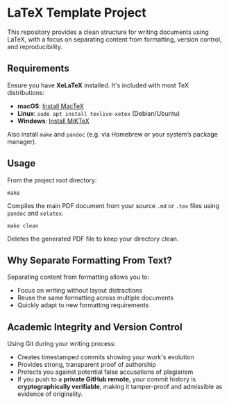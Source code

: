 # LaTeX Template Project

This repository provides a clean structure for writing documents using LaTeX, with a focus on separating content from formatting, version control, and reproducibility.

## Requirements

Ensure you have **XeLaTeX** installed. It's included with most TeX distributions:

- **macOS**: [Install MacTeX](https://tug.org/mactex/)
- **Linux**: `sudo apt install texlive-xetex` (Debian/Ubuntu)
- **Windows**: [Install MiKTeX](https://miktex.org)

Also install `make` and `pandoc` (e.g. via Homebrew or your system’s package manager).

## Usage

From the project root directory:

```
make
```
Compiles the main PDF document from your source `.md` or `.tex` files using `pandoc` and `xelatex`.

```
make clean
```
Deletes the generated PDF file to keep your directory clean.

## Why Separate Formatting From Text?

Separating content from formatting allows you to:

- Focus on writing without layout distractions
- Reuse the same formatting across multiple documents
- Quickly adapt to new formatting requirements

## Academic Integrity and Version Control

Using Git during your writing process:

- Creates timestamped commits showing your work's evolution
- Provides strong, transparent proof of authorship
- Protects you against potential false accusations of plagiarism
- If you push to a **private GitHub remote**, your commit history is **cryptographically verifiable**, making it tamper-proof and admissible as evidence of originality.

